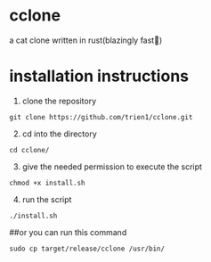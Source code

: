 # cclone
a cat clone written in rust(blazingly fast🚀)


# installation instructions

1. clone the repository
```
git clone https://github.com/trien1/cclone.git
```
2. cd into the directory
```
cd cclone/
```
3. give the needed permission to execute the script
```
chmod +x install.sh
```
4. run the script
```
./install.sh
```
##or you can run this command
```
sudo cp target/release/cclone /usr/bin/
```
